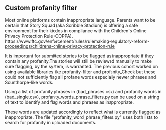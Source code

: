 ## Custom profanity filter

Most online platforms contain inappropriate language. Parents want to be certain
that Story Squad (aka Scribble Stadium) is offering a safe environment for their
kiddos in compliance with the Children's Online Privacy Protection Rule (COPPA).
https://www.ftc.gov/enforcement/rules/rulemaking-regulatory-reform-proceedings/childrens-online-privacy-protection-rule

It is important for submitted stories to be flagged as inappropriate if they 
contain any profanity.The stories will still be reviewed manually to make
sure flagging, by the system, is warranted. 
The previous cohort worked on using available libraries like profanity-filter
and profanity_Check but these could not sufficiently flag all profane words especially newer
phrases and Scunthorpe-like words.

Using a list of profanity phrases in (bad_phrases.csv) and profanity words in (bad_single.csv), profanity_words_phrase_filters.py can be used on a string of text to identify and flag words and phrases as inappropriate.

These words are updated accordingly to reflect what is currently flagged as inappropriate.
The file "profanity_word_phrase_filters.py" uses both lists to search for profanity in uploaded documents.	
 
